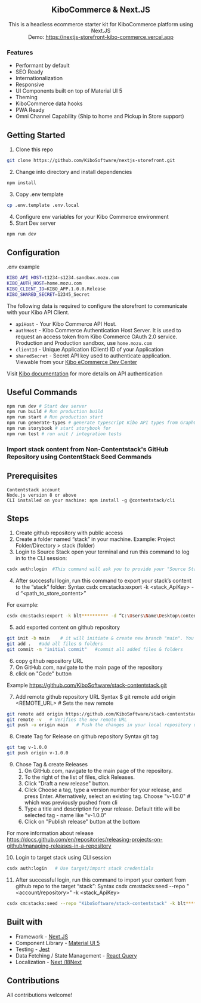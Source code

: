 <h2 align="center">KiboCommerce & Next.JS</h2>

<p align="center">
This is a headless ecommerce starter kit for KiboCommerce platform using Next.JS <br>
Demo: <a href="https://nextjs-storefront-kibo-commerce.vercel.app">https://nextjs-storefront-kibo-commerce.vercel.app</a>
</p>

### Features

- Performant by default
- SEO Ready
- Internationalization
- Responsive
- UI Components built on top of Material UI 5
- Theming
- KiboCommerce data hooks
- PWA Ready
- Omni Channel Capability (Ship to home and Pickup in Store support)

## Getting Started

1. Clone this repo

```bash
git clone https://github.com/KiboSoftware/nextjs-storefront.git
```

2. Change into directory and install dependencies

```bash
npm install
```

3. Copy .env template

```bash
cp .env.template .env.local
```

4. Configure env variables for your Kibo Commerce environment
5. Start Dev server

```bash
npm run dev
```

## Configuration

.env example

```bash
KIBO_API_HOST=t1234-s1234.sandbox.mozu.com
KIBO_AUTH_HOST=home.mozu.com
KIBO_CLIENT_ID=KIBO_APP.1.0.0.Release
KIBO_SHARED_SECRET=12345_Secret
```

The following data is required to configure the storefront to communicate with your Kibo API Client.

- `apiHost` - Your Kibo Commerce API Host.
- `authHost` - Kibo Commerce Authentication Host Server. It is used to request an access token from Kibo Commerce OAuth 2.0 service. Production and Production sandbox, use `home.mozu.com`
- `clientId` - Unique Application (Client) ID of your Application
- `sharedSecret` - Secret API key used to authenticate application. Viewable from your [Kibo eCommerce Dev Center](https://mozu.com/login)

Visit [Kibo documentation](https://apidocs.kibong-perf.com/?spec=graphql#auth) for more details on API authentication

## Useful Commands

```bash
npm run dev # Start dev server
npm run build # Run production build
npm run start # Run production start
npm run generate-types # generate typescript Kibo API types from GraphQL Schema
npm run storybook # start storybook for
npm run test # run unit / integration tests
```

### Import stack content from Non-Contentstack's GitHub Repository using ContentStack Seed Commands

## Prerequisites

    Contentstack account
    Node.js version 8 or above
    CLI installed on your machine: npm install -g @contentstack/cli

## Steps

1. Create github repository with public access
2. Create a folder named “stack” in your machine.
   Example: Project Folder/Directory > stack (folder)
3. Login to Source Stack
   open your terminal and run this command to log in to the CLI session:

```bash
csdx auth:login  #This command will ask you to provide your "Source Stack" Contentstack account credentials.
```

4. After successful login, run this command to export your stack’s content to the “stack” folder:
   Syntax
   csdx cm:stacks:export -k <stack_ApiKey> -d “<path_to_store_content>”

For example:

```bash
csdx cm:stacks:export -k blt********** -d “C:\Users\Name\Desktop\content\stack”
```

5. add exported content on github repository

```bash
git init -b main    # it will initiate & create new branch "main". You can provide any name for branch
git add .   #add all files & folders
git commit -m "initial commit"   #commit all added files & folders
```

6. copy github repository URL
1. On GitHub.com, navigate to the main page of the repository
1. click on "Code" button

Example https://github.com/KiboSoftware/stack-contentstack.git

7. Add remote github repository URL
   Syntax
   $ git remote add origin <REMOTE_URL> # Sets the new remote

```bash
git remote add origin https://github.com/KiboSoftware/stack-contentstack.git
git remote -v   # Verifies the new remote URL
git push -u origin main   # Push the changes in your local repository up to the remote repository you specified as the origin
```

8. Create Tag for Release on github repository
   Syntax
   git tag <Version Info>

```bash
git tag v-1.0.0
git push origin v-1.0.0
```

9. Chose Tag & create Releases
   1. On GitHub.com, navigate to the main page of the repository.
   2. To the right of the list of files, click Releases.
   3. Click "Draft a new release" button.
   4. Click Choose a tag, type a version number for your release, and press Enter. Alternatively, select an existing tag.
      Choose "v-1.0.0" # which was previously pushed from cli
   5. Type a title and description for your release. Default title will be selected tag - name like "v-1.0.0"
   6. Click on "Publish release" button at the bottom

For more information about release
https://docs.github.com/en/repositories/releasing-projects-on-github/managing-releases-in-a-repository

10. Login to target stack using CLI session

```bash
csdx auth:login   # Use target/import stack credentials
```

11. After successful login, run this command to import your content from github repo to the target “stack”:
    Syntax
    csdx cm:stacks:seed --repo "<account/repository>" -k <stack_ApiKey>

```bash
csdx cm:stacks:seed --repo "KiboSoftware/stack-contentstack" -k blt**********
```

## Built with

- Framework - [Next.JS](https://nextjs.org/docs)
- Component Library - [Material UI 5](https://mui.com/material-ui/getting-started/overview/)
- Testing - [Jest](https://jestjs.io/docs/getting-started)
- Data Fetching / State Management - [React Query](https://react-query-v3.tanstack.com/overview)
- Localization - [Next i18Next](https://github.com/i18next/next-i18next)

## Contributions

All contributions welcome!

```

```
